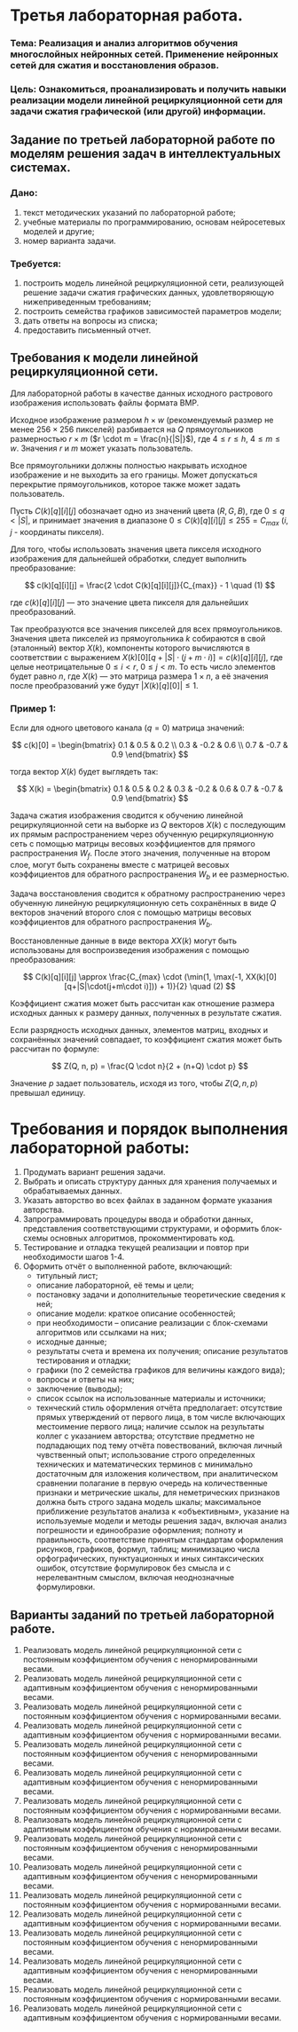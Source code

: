 # Третья лабораторная работа.
### Тема: Реализация и анализ алгоритмов обучения многослойных нейронных сетей. Применение нейронных сетей для сжатия и восстановления образов.
### Цель: Ознакомиться, проанализировать и получить навыки реализации модели линейной рециркуляционной сети для задачи сжатия графической (или другой) информации.

## Задание по третьей лабораторной работе по моделям решения задач в интеллектуальных системах.
### Дано:
1. текст методических указаний по лабораторной работе;
2. учебные материалы по программированию, основам нейросетевых моделей и другие;
3. номер варианта задачи.

### Требуется:
1. построить модель линейной рециркуляционной сети, реализующей решение задачи сжатия графических данных, удовлетворяющую нижеприведенным требованиям;
2. построить семейства графиков зависимостей параметров модели;
3. дать ответы на вопросы из списка;
4. предоставить письменный отчет.


## Требования к модели линейной рециркуляционной сети.

Для лабораторной работы в качестве данных исходного растрового изображения использовать файлы формата BMP.

Исходное изображение размером $h \times w$ (рекомендуемый размер не менее $256 \times 256$ пикселей) разбивается на $Q$ прямоугольников размерностью $r \times m$ ($r \cdot m = \frac{n}{|S|}$), где $4 \le r \le h$, $4 \le m \le w$. Значения $r$ и $m$ может указать пользователь.

Все прямоугольники должны полностью накрывать исходное изображение и не выходить за его границы. Может допускаться перекрытие прямоугольников, которое также может задать пользователь.

Пусть $C(k)[q][i][j]$ обозначает одно из значений цвета ($R, G, B$), где $0 \le q < |S|$, и принимает значения в диапазоне $0 \le C(k)[q][i][j] \le 255 = C_{max}$ ($i, j$ - координаты пикселя).

Для того, чтобы использовать значения цвета пикселя исходного изображения для дальнейшей обработки, следует выполнить преобразование:

$$
c(k)[q][i][j] = \frac{2 \cdot C(k)[q][i][j]}{C_{max}} - 1 \quad (1)
$$

где $c(k)[q][i][j]$ — это значение цвета пикселя для дальнейших преобразований.

Так преобразуются все значения пикселей для всех прямоугольников.
Значения цвета пикселей из прямоугольника $k$ собираются в свой (эталонный) вектор $X(k)$, компоненты которого вычисляются в соответствии с выражением $X(k)[0][q+|S|\cdot(j+m\cdot i)] = c(k)[q][i][j]$, где целые неотрицательные $0 \le i < r$, $0 \le j < m$. То есть число элементов будет равно $n$, где $X(k)$ — это матрица размера $1 \times n$, а её значения после преобразований уже будут $|X(k)[q][0]| \le 1$.

### Пример 1:

Если для одного цветового канала ($q=0$) матрица значений:

$$
c(k)[0] = \begin{bmatrix}
0.1 & 0.5 & 0.2 \\
0.3 & -0.2 & 0.6 \\
0.7 & -0.7 & 0.9
\end{bmatrix}
$$

тогда вектор $X(k)$ будет выглядеть так:

$$
X(k) = \begin{bmatrix}
0.1 & 0.5 & 0.2 & 0.3 & -0.2 & 0.6 & 0.7 & -0.7 & 0.9
\end{bmatrix}
$$

Задача сжатия изображения сводится к обучению линейной рециркуляционной сети на выборке из $Q$ векторов $X(k)$ с последующим их прямым распространением через обученную рециркуляционную сеть с помощью матрицы весовых коэффициентов для прямого распространения $W_f$. После этого значения, полученные на втором слое, могут быть сохранены вместе с матрицей весовых коэффициентов для обратного распространения $W_b$ и ее размерностью.

Задача восстановления сводится к обратному распространению через обученную линейную рециркуляционную сеть сохранённых в виде $Q$ векторов значений второго слоя с помощью матрицы весовых коэффициентов для обратного распространения $W_b$.

Восстановленные данные в виде вектора $XX(k)$ могут быть использованы для воспроизведения изображения с помощью преобразования:

$$
C(k)[q][i][j] \approx \frac{C_{max} \cdot (\min(1, \max(-1, XX(k)[0][q+|S|\cdot(j+m\cdot i)])) + 1)}{2} \quad (2)
$$

Коэффициент сжатия может быть рассчитан как отношение размера исходных данных к размеру данных, полученных в результате сжатия.

Если разрядность исходных данных, элементов матриц, входных и сохранённых значений совпадает, то коэффициент сжатия может быть рассчитан по формуле:

$$
Z(Q, n, p) = \frac{Q \cdot n}{2 + (n+Q) \cdot p}
$$

Значение $p$ задает пользователь, исходя из того, чтобы $Z(Q, n, p)$ превышал единицу.

# Требования и порядок выполнения лабораторной работы:
1. Продумать вариант решения задачи.
2. Выбрать и описать структуру данных для хранения получаемых и обрабатываемых данных.
3. Указать авторство во всех файлах в заданном формате указания авторства.
4. Запрограммировать процедуры ввода и обработки данных, представления соответствующими структурами, и оформить блок-схемы основных алгоритмов, прокомментировать код.
5. Тестирование и отладка текущей реализации и повтор при необходимости шагов 1-4.
6. Оформить отчёт о выполненной работе, включающий:
   - титульный лист;
   - описание лабораторной, её темы и цели;
   - постановку задачи и дополнительные теоретические сведения к ней;
   - описание модели: краткое описание особенностей;
   - при необходимости – описание реализации с блок-схемами алгоритмов или ссылками на них;
   - исходные данные;
   - результаты счета и времена их получения; описание результатов тестирования и отладки;
   - графики (по 2 семейства графиков для величины каждого вида);
   - вопросы и ответы на них;
   - заключение (выводы);
   - список ссылок на использованные материалы и источники;
   - технческий стиль оформления отчёта предполагает: отсутствие прямых утверждений от первого лица, в том числе включающих местоимение первого лица; наличие ссылок на результаты коллег с указанием авторства; отсутствие предметно не подпадающих под тему отчёта повествований, включая личный чувственный опыт; использование строго определенных технических и математических терминов с минимально достаточным для изложения количеством, при аналитическом сравнении полагание в первую очередь на количественные признаки и метрические шкалы, для неметрических признаков должна быть строго задана модель шкалы; максимальное приближение результатов анализа к «объективным», указание на используемые модели и методы решения задач, включая анализ погрешности и единообразие оформления; полноту и правильность, соответствие принятым стандартам оформления рисунков, графиков, формул, таблиц; минимизацию числа орфографических, пунктуационных и иных синтаксических ошибок, отсутствие формулировок без смысла и с нерелевантным смыслом, включая неоднозначные формулировки.


## Варианты заданий по третьей лабораторной работе.
1. Реализовать модель линейной рециркуляционной сети с постоянным коэффициентом обучения с ненормированными весами.
2. Реализовать модель линейной рециркуляционной сети с адаптивным коэффициентом обучения с ненормированными весами.
3. Реализовать модель линейной рециркуляционной сети с постоянным коэффициентом обучения с нормированными весами.
4. Реализовать модель линейной рециркуляционной сети с адаптивным коэффициентом обучения с нормированными весами.
5. Реализовать модель линейной рециркуляционной сети с постоянным коэффициентом обучения с ненормированными весами.
6. Реализовать модель линейной рециркуляционной сети с адаптивным коэффициентом обучения с ненормированными весами.
7. Реализовать модель линейной рециркуляционной сети с постоянным коэффициентом обучения с нормированными весами.
8. Реализовать модель линейной рециркуляционной сети с адаптивным коэффициентом обучения с нормированными весами.
9. Реализовать модель линейной рециркуляционной сети с постоянным коэффициентом обучения с ненормированными весами.
10. Реализовать модель линейной рециркуляционной сети с адаптивным коэффициентом обучения с ненормированными весами.
11. Реализовать модель линейной рециркуляционной сети с постоянным коэффициентом обучения с нормированными весами.
12. Реализовать модель линейной рециркуляционной сети с адаптивным коэффициентом обучения с нормированными весами.
13. Реализовать модель линейной рециркуляционной сети с постоянным коэффициентом обучения с ненормированными весами.
14. Реализовать модель линейной рециркуляционной сети с адаптивным коэффициентом обучения с ненормированными весами.
15. Реализовать модель линейной рециркуляционной сети с постоянным коэффициентом обучения с нормированными весами.
16. Реализовать модель линейной рециркуляционной сети с адаптивным коэффициентом обучения с нормированными весами.
